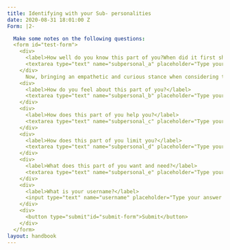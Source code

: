 ```yaml
---
title: Identifying with your Sub- personalities
date: 2020-08-31 18:01:00 Z
Form: |2-

  Make some notes on the following questions:
  <form id="test-form">
    <div>
      <label>How well do you know this part of you?When did it first show up in thee world?</label>
      <textarea type="text" name="subpersonal_a" placeholder="Type your answer here"/></textarea>
    </div>
      Now, bringing an empathetic and curious stance when considering the situation, consider the following questions.
    <div>
      <label>How do you feel about this part of you?</label>
      <textarea type="text" name="subpersonal_b" placeholder="Type your answer here"/></textarea>
    </div>
    <div>
      <label>How does this part of you help you?</label>
      <textarea type="text" name="subpersonal_c" placeholder="Type your answer here"/></textarea>
    </div>
    <div>
      <label>How does this part of you limit you?</label>
      <textarea type="text" name="subpersonal_d" placeholder="Type your answer here"/></textarea>
    </div>
    <div>
      <label>What does this part of you want and need?</label>
      <textarea type="text" name="subpersonal_e" placeholder="Type your answer here"/></textarea>
    </div>
    <div>
      <label>What is your username?</label>
      <input type="text" name="username" placeholder="Type your answer here"/></input>
    </div>
    <div>
      <button type="submit"id="submit-form">Submit</button>
    </div>
  </form>
layout: handbook
---
```


